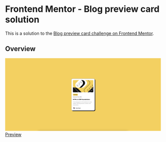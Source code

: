 # Frontend Mentor - Blog preview card solution

This is a solution to the [Blog preview card challenge on Frontend Mentor](https://www.frontendmentor.io/challenges/blog-preview-card-ckPaj01IcS).

## Overview

![](./screenshot.png)
[Preview](https://blog-preview-card-mivm6ernn-dylandebruijns-projects.vercel.app/)
